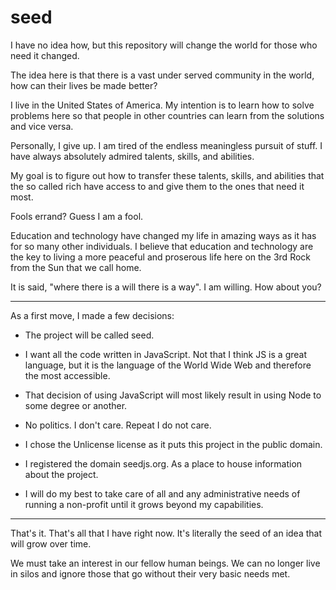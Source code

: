 # seed
I have no idea how, but this repository will change the world for those who need it changed.

The idea here is that there is a vast under served community in the world, how can their lives be made better?

I live in the United States of America. My intention is to learn how to solve problems here so that people in other countries can learn from the solutions and vice versa.

Personally, I give up. I am tired of the endless meaningless pursuit of stuff. I have always absolutely admired talents, skills, and abilities.

My goal is to figure out how to transfer these talents, skills, and abilities that the so called rich have access to and give them to the ones that need it most.

Fools errand? Guess I am a fool.

Education and technology have changed my life in amazing ways as it has for so many other individuals. I believe that education and technology are the key to living a more peaceful and proserous life here on the 3rd Rock from the Sun that we call home.

It is said, "where there is a will there is a way". I am willing. How about you?

---

As a first move, I made a few decisions:

- The project will be called seed.

- I want all the code written in JavaScript. Not that I think JS is a great language, but it is the language of the World Wide Web and therefore the most accessible.

- That decision of using JavaScript will most likely result in using Node to some degree or another.

- No politics. I don't care. Repeat I do not care.

- I chose the Unlicense license as it puts this project in the public domain.

- I registered the domain seedjs.org. As a place to house information about the project.

- I will do my best to take care of all and any administrative needs of running a non-profit until it grows beyond my capabilities.

---

That's it. That's all that I have right now. It's literally the seed of an idea that will grow over time.

We must take an interest in our fellow human beings. We can no longer live in silos and ignore those that go without their very basic needs met.
